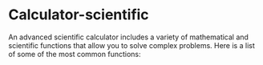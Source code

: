 # Calculator-scientific
An advanced scientific calculator includes a variety of mathematical and scientific functions that allow you to solve complex problems. Here is a list of some of the most common functions:
